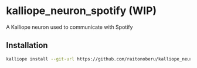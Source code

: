 # kalliope_neuron_spotify (WIP)
A Kalliope neuron used to communicate with Spotify

## Installation
```bash
kalliope install --git-url https://github.com/raitonoberu/kalliope_neuron_spotify.git
```
